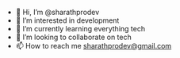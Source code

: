 - 👋 Hi, I’m @sharathprodev
- 👀 I’m interested in development
- 🌱 I’m currently learning everything tech
- 💞️ I’m looking to collaborate on tech
- 📫 How to reach me sharathprodev@gmail.com

<!---
sharathprodev/sharathprodev is a ✨ special ✨ repository because its `README.md` (this file) appears on your GitHub profile.
You can click the Preview link to take a look at your changes.
--->
